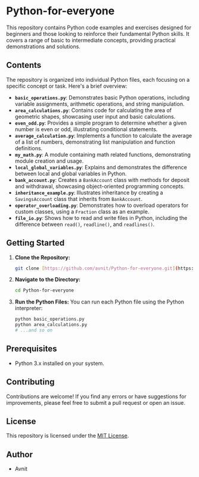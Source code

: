 # Python-for-everyone

This repository contains Python code examples and exercises designed for beginners and those looking to reinforce their fundamental Python skills. It covers a range of basic to intermediate concepts, providing practical demonstrations and solutions.

## Contents

The repository is organized into individual Python files, each focusing on a specific concept or task. Here's a brief overview:

* **`basic_operations.py`**: Demonstrates basic Python operations, including variable assignments, arithmetic operations, and string manipulation.
* **`area_calculations.py`**: Contains code for calculating the area of geometric shapes, showcasing user input and basic calculations.
* **`even_odd.py`**: Provides a simple program to determine whether a given number is even or odd, illustrating conditional statements.
* **`average_calculation.py`**: Implements a function to calculate the average of a list of numbers, demonstrating list manipulation and function definitions.
* **`my_math.py`**: A module containing math related functions, demonstrating module creation and usage.
* **`local_global_variables.py`**: Explains and demonstrates the difference between local and global variables in Python.
* **`bank_account.py`**: Creates a `BankAccount` class with methods for deposit and withdrawal, showcasing object-oriented programming concepts.
* **`inheritance_example.py`**: Illustrates inheritance by creating a `SavingsAccount` class that inherits from `BankAccount`.
* **`operator_overloading.py`**: Demonstrates how to overload operators for custom classes, using a `Fraction` class as an example.
* **`file_io.py`**: Shows how to read and write files in Python, including the difference between `read()`, `readline()`, and `readlines()`.

## Getting Started

1.  **Clone the Repository:**
    ```bash
    git clone [https://github.com/avnit/Python-for-everyone.git](https://www.google.com/search?q=https://github.com/avnit/Python-for-everyone.git)
    ```

2.  **Navigate to the Directory:**
    ```bash
    cd Python-for-everyone
    ```

3.  **Run the Python Files:**
    You can run each Python file using the Python interpreter:
    ```bash
    python basic_operations.py
    python area_calculations.py
    # ...and so on
    ```

## Prerequisites

* Python 3.x installed on your system.

## Contributing

Contributions are welcome! If you find any errors or have suggestions for improvements, please feel free to submit a pull request or open an issue.

## License

This repository is licensed under the [MIT License](LICENSE).

## Author

* Avnit


